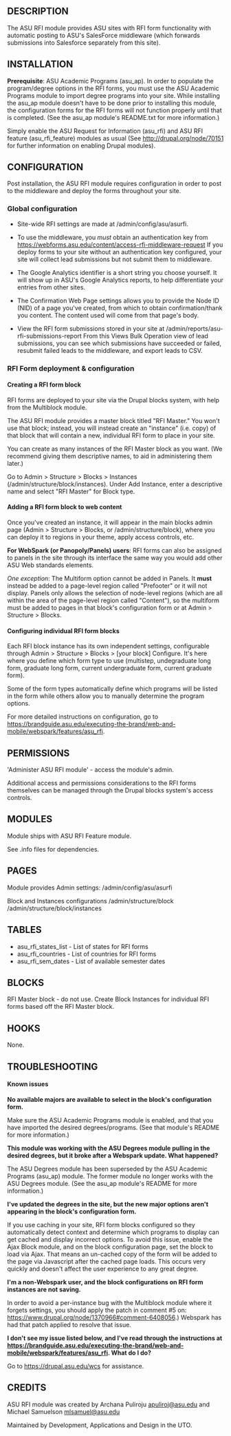 DESCRIPTION
--------------------------
The ASU RFI module provides ASU sites with RFI form functionality with
automatic posting to ASU's SalesForce middleware (which forwards
submissions into Salesforce separately from this site).

INSTALLATION
--------------------------
**Prerequisite**: ASU Academic Programs (asu_ap). In order to populate the
program/degree options in the RFI forms, you must use the ASU Academic Programs
module to import degree programs into your site. While installing the asu_ap
module doesn't have to be done prior to installing this module, the
configuration forms for the RFI forms will not function properly until that 
is completed. (See the asu_ap module's README.txt for more information.)

Simply enable the ASU Request for Information (asu_rfi) and ASU RFI feature
(asu_rfi_feature) modules as usual (See http://drupal.org/node/70151 for
further information on enabling Drupal modules).

CONFIGURATION
--------------------------
Post installation, the ASU RFI module requires configuration in order to post
to the middleware and deploy the forms throughout your site.

### Global configuration

* Site-wide RFI settings are made at /admin/config/asu/asurfi.

* To use the middleware, you *must* obtain an authentication key from
https://webforms.asu.edu/content/access-rfi-middleware-request
If you deploy forms to your site without an authentication key configured,
your site will collect lead submissions but not submit them to middleware.

* The Google Analytics identifier is a short string you choose yourself. It will
show up in ASU's Google Analytics reports, to help differentiate your entries
from other sites.

* The Confirmation Web Page settings allows you to provide the Node ID (NID)
of a page you've created, from which to obtain confirmation/thank you content.
The content used will come from that page's body.

* View the RFI form submissions stored in your site at
/admin/reports/asu-rfi-submissions-report
From this Views Bulk Operation view of lead submissions, you can see which
submissions have succeeded or failed, resubmit failed leads to the middleware,
and export leads to CSV.

### RFI Form deployment & configuration

#### Creating a RFI form block

RFI forms are deployed to your site via the Drupal blocks system, with help
from the Multiblock module.

The ASU RFI module provides a master block titled "RFI Master." You won't use
that block; instead, you will instead create an "instance" (i.e. copy) of that
block that will contain a new, individual RFI form to place in your site.

You can create as many instances of the RFI Master block as you want. (We
recommend giving them descriptive names, to aid in administering them later.)

Go to Admin > Structure > Blocks > Instances (/admin/structure/block/instances).
Under Add Instance, enter a descriptive name and select "RFI Master" for Block type.

#### Adding a RFI form block to web content

Once you've created an instance, it will appear in the main blocks admin page
(Admin > Structure > Blocks, or /admin/structure/block), where you can deploy it to
regions in your theme, apply access controls, etc.

**For WebSpark (or Panopoly/Panels) users**: RFI forms can also be assigned to
panels in the site through its interface the same way you would add other ASU Web
standards elements.

_One exception_: The Multiform option cannot be added in Panels. It **must** instead be added to a page-level region called "Prefooter" or it will not display. Panels only allows the selection of node-level regions (which are all within the area of the page-level region called "Content"), so the multiform must be added to pages in that block's configuration form or at Admin > Structure > Blocks.

#### Configuring individual RFI form blocks

Each RFI block instance has its own independent settings, configurable through Admin > Structure  > Blocks > [your block] Configure. It's here where you define which form type to use (multistep, undegraduate long form, graduate long form, current undergraduate form, current graduate form).

Some of the form types automatically define which programs will be listed in the form while others allow you to manually determine the program options.

For more detailed instructions on configuration, go to 
https://brandguide.asu.edu/executing-the-brand/web-and-mobile/webspark/features/asu_rfi.

PERMISSIONS
--------------------------
'Administer ASU RFI module' - access the module's admin.

Additional access and permissions considerations to the RFI forms themselves
can be managed through the Drupal blocks system's access controls.

MODULES
--------------------------
Module ships with ASU RFI Feature module.

See .info files for dependencies.

PAGES
--------------------------
Module provides
Admin settings: /admin/config/asu/asurfi

Block and Instances configurations
/admin/structure/block
/admin/structure/block/instances

TABLES
--------------------------
* asu_rfi_states_list - List of states for RFI forms
* asu_rfi_countries - List of countries for RFI forms
* asu_rfi_sem_dates - List of available semester dates

BLOCKS
--------------------------
RFI Master block - do not use.
Create Block Instances for individual RFI forms based off the RFI Master
block.

HOOKS
--------------------------
None.

TROUBLESHOOTING
--------------------------
#### Known issues

**No available majors are available to select in the block's configuration form.**

Make sure the ASU Academic Programs module is enabled, and that you have imported
the desired degrees/programs. (See that module's README for more information.)

**This module was working with the ASU Degrees module pulling in the desired degrees,
but it broke after a Webspark update. What happened?**

The ASU Degrees module has been superseded by the ASU Academic Programs (asu_ap) module.
The former module no longer works with the ASU Degrees module. (See the asu_ap
module's README for more information.)

**I've updated the degrees in the site, but the new major options aren't
appearing in the block's configuration form.**

If you use caching in your site, RFI form blocks configured so they automatically
detect context and determine which programs to display can get cached and display
incorrect options. To avoid this issue, enable the Ajax Block module, and on the
block configuration page, set the block to load via Ajax. That means an un-cached
copy of the form will be added to the page via Javascript after the cached page loads.
This occurs very quickly and doesn't affect the user experience to any great degree.

**I'm a non-Webspark user, and the block configurations on RFI form instances are not saving.**

In order to avoid a per-instance bug with the Multiblock module where it forgets
settings, you should apply the patch in comment #5 on:
https://www.drupal.org/node/1370966#comment-6408056.) Webspark has had that patch
applied to resolve that issue.

**I don't see my issue listed below, and I've read through the instructions at
https://brandguide.asu.edu/executing-the-brand/web-and-mobile/webspark/features/asu_rfi.
What do I do?**

Go to https://drupal.asu.edu/wcs for assistance.

CREDITS
--------------------------
ASU RFI module was created by
Archana Puliroju <apuliroj@asu.edu> and
Michael Samuelson <mlsamuel@asu.edu>

Maintained by Development, Applications and Design in the UTO.
